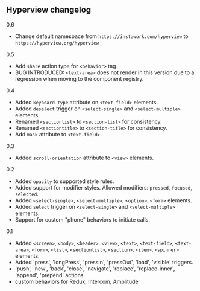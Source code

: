 ## Hyperview changelog

0.6
- Change default namespace from `https://instawork.com/hyperview` to `https://hyperview.org/hyperview`

0.5
- Add `share` action type for `<behavior>` tag
- BUG INTRODUCED: `<text-area>` does not render in this version due to a regression when moving to the component registry.

0.4
- Added `keyboard-type` attribute on `<text-field>` elements.
- Added `deselect` trigger on `<select-single>` and `<select-multiple>` elements.
- Renamed `<sectionlist>` to `<section-list>` for consistency.
- Renamed `<sectiontitle>` to `<section-title>` for consistency.
- Add `mask` attribute to `<text-field>`.

0.3
- Added `scroll-orientation` attribute to `<view>` elements.

0.2
- Added `opacity` to supported style rules.
- Added support for modifier styles. Allowed modifiers: `pressed`, `focused`, `selected`.
- Added `<select-single>`, `<select-multiple>`, `<option>`, `<form>` elements.
- Added `select` trigger on `<select-single>` and `<select-multiple>` elements.
- Support for custom "phone" behaviors to initiate calls.

0.1
- Added `<screen>`, `<body>`, `<header>`, `<view>`, `<text>`, `<text-field>`, `<text-area>`, `<form>`, `<list>`, `<sectionlist>`, `<section>`, `<item>`, `<spinner>` elements.
- Added 'press', 'longPress', 'pressIn', 'pressOut', 'load', 'visible' triggers.
- 'push', 'new', 'back', 'close', 'navigate', 'replace', 'replace-inner', 'append', 'prepend' actions
- custom behaviors for Redux, Intercom, Amplitude
